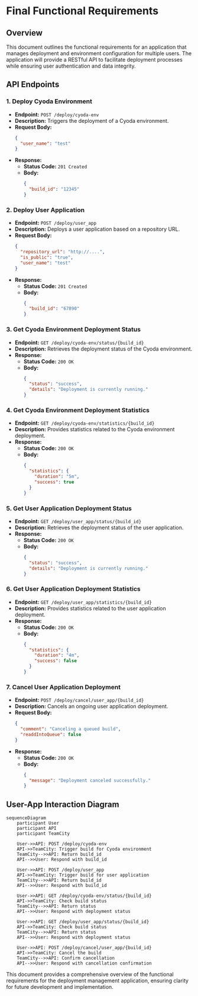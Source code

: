 # Final Functional Requirements

## Overview
This document outlines the functional requirements for an application that manages deployment and environment configuration for multiple users. The application will provide a RESTful API to facilitate deployment processes while ensuring user authentication and data integrity.

## API Endpoints

### 1. Deploy Cyoda Environment
- **Endpoint:** `POST /deploy/cyoda-env`
- **Description:** Triggers the deployment of a Cyoda environment.
- **Request Body:**
    ```json
    {
      "user_name": "test"
    }
    ```
- **Response:**
  - **Status Code:** `201 Created`
  - **Body:**
    ```json
    {
      "build_id": "12345"
    }
    ```

### 2. Deploy User Application
- **Endpoint:** `POST /deploy/user_app`
- **Description:** Deploys a user application based on a repository URL.
- **Request Body:**
    ```json
    {
      "repository_url": "http://....",
      "is_public": "true",
      "user_name": "test"
    }
    ```
- **Response:**
  - **Status Code:** `201 Created`
  - **Body:**
    ```json
    {
      "build_id": "67890"
    }
    ```

### 3. Get Cyoda Environment Deployment Status
- **Endpoint:** `GET /deploy/cyoda-env/status/{build_id}`
- **Description:** Retrieves the deployment status of the Cyoda environment.
- **Response:**
  - **Status Code:** `200 OK`
  - **Body:**
    ```json
    {
      "status": "success",
      "details": "Deployment is currently running."
    }
    ```

### 4. Get Cyoda Environment Deployment Statistics
- **Endpoint:** `GET /deploy/cyoda-env/statistics/{build_id}`
- **Description:** Provides statistics related to the Cyoda environment deployment.
- **Response:**
  - **Status Code:** `200 OK`
  - **Body:**
    ```json
    {
      "statistics": {
        "duration": "5m",
        "success": true
      }
    }
    ```

### 5. Get User Application Deployment Status
- **Endpoint:** `GET /deploy/user_app/status/{build_id}`
- **Description:** Retrieves the deployment status of the user application.
- **Response:**
  - **Status Code:** `200 OK`
  - **Body:**
    ```json
    {
      "status": "success",
      "details": "Deployment is currently running."
    }
    ```

### 6. Get User Application Deployment Statistics
- **Endpoint:** `GET /deploy/user_app/statistics/{build_id}`
- **Description:** Provides statistics related to the user application deployment.
- **Response:**
  - **Status Code:** `200 OK`
  - **Body:**
    ```json
    {
      "statistics": {
        "duration": "4m",
        "success": false
      }
    }
    ```

### 7. Cancel User Application Deployment
- **Endpoint:** `POST /deploy/cancel/user_app/{build_id}`
- **Description:** Cancels an ongoing user application deployment.
- **Request Body:**
    ```json
    {
      "comment": "Canceling a queued build",
      "readdIntoQueue": false
    }
    ```
- **Response:**
  - **Status Code:** `200 OK`
  - **Body:**
    ```json
    {
      "message": "Deployment canceled successfully."
    }
    ```

## User-App Interaction Diagram

```mermaid
sequenceDiagram
    participant User
    participant API
    participant TeamCity

    User->>API: POST /deploy/cyoda-env
    API->>TeamCity: Trigger build for Cyoda environment
    TeamCity-->>API: Return build_id
    API-->>User: Respond with build_id

    User->>API: POST /deploy/user_app
    API->>TeamCity: Trigger build for user application
    TeamCity-->>API: Return build_id
    API-->>User: Respond with build_id

    User->>API: GET /deploy/cyoda-env/status/{build_id}
    API->>TeamCity: Check build status
    TeamCity-->>API: Return status
    API-->>User: Respond with deployment status

    User->>API: GET /deploy/user_app/status/{build_id}
    API->>TeamCity: Check build status
    TeamCity-->>API: Return status
    API-->>User: Respond with deployment status

    User->>API: POST /deploy/cancel/user_app/{build_id}
    API->>TeamCity: Cancel the build
    TeamCity-->>API: Confirm cancellation
    API-->>User: Respond with cancellation confirmation
```

This document provides a comprehensive overview of the functional requirements for the deployment management application, ensuring clarity for future development and implementation.